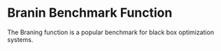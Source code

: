 # Branin Benchmark Function

The Braning function is a popular benchmark for black box optimization systems.
